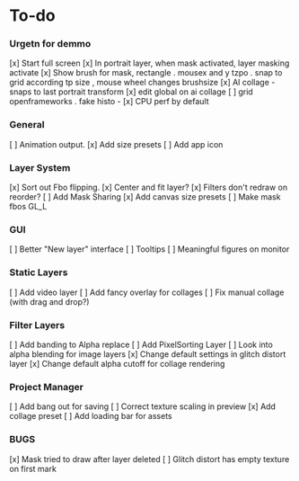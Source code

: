 # To-do
### Urgetn for demmo

  [x] Start full screen
  [x] In portrait layer, when mask activated, layer masking activate
  [x] Show brush for mask, rectangle . mousex and y tzpo . snap to grid according tp size , mouse wheel changes brushsize
  [x] AI collage - snaps to last portrait transform
  [x] edit global on ai collage 
  [ ] grid openframeworks . fake histo - 
  [x] CPU perf by default 

### General
  [ ] Animation output.
  [x] Add size presets
  [ ] Add app icon

### Layer System
  [x] Sort out Fbo flipping.
  [x] Center and fit layer?
  [x] Filters don't redraw on reorder?
  [ ] Add Mask Sharing
  [x] Add canvas size presets
  [ ] Make mask fbos GL_L

### GUI
  [ ] Better "New layer" interface
  [ ] Tooltips
  [ ] Meaningful figures on monitor

### Static Layers
  [ ] Add video layer
  [ ] Add fancy overlay for collages
  [ ] Fix manual collage (with drag and drop?)


### Filter Layers
  [ ] Add banding to Alpha replace
  [ ] Add PixelSorting Layer
  [ ] Look into alpha blending for image layers
  [x] Change default settings in glitch distort layer
  [x] Change default alpha cutoff for collage rendering
 
### Project Manager
  [ ] Add bang out for saving
  [ ] Correct texture scaling in preview
  [x] Add collage preset
  [ ] Add loading bar for assets
 
 ### BUGS
  [x] Mask tried to draw after layer deleted
  [ ] Glitch distort has empty texture on first mark
 